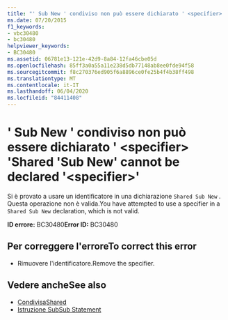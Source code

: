 ```yaml
---
title: "' Sub New ' condiviso non può essere dichiarato ' <specifier> '"
ms.date: 07/20/2015
f1_keywords:
- vbc30480
- bc30480
helpviewer_keywords:
- BC30480
ms.assetid: 06781e13-121e-42d9-8a84-12fa46cbe05d
ms.openlocfilehash: 85ff3a0a55a11e238d5db77148ab8ee0fde94f58
ms.sourcegitcommit: f8c270376ed905f6a8896ce0fe25b4f4b38ff498
ms.translationtype: MT
ms.contentlocale: it-IT
ms.lasthandoff: 06/04/2020
ms.locfileid: "84411408"
---
```

# <a name="shared-sub-new-cannot-be-declared-specifier"></a><span data-ttu-id="8f4bf-102">' Sub New ' condiviso non può essere dichiarato ' \<specifier> '</span><span class="sxs-lookup"><span data-stu-id="8f4bf-102">Shared 'Sub New' cannot be declared '\<specifier>'</span></span>
<span data-ttu-id="8f4bf-103">Si è provato a usare un identificatore in una dichiarazione `Shared Sub New` . Questa operazione non è valida.</span><span class="sxs-lookup"><span data-stu-id="8f4bf-103">You have attempted to use a specifier in a `Shared Sub New` declaration, which is not valid.</span></span>  
  
 <span data-ttu-id="8f4bf-104">**ID errore:** BC30480</span><span class="sxs-lookup"><span data-stu-id="8f4bf-104">**Error ID:** BC30480</span></span>  
  
## <a name="to-correct-this-error"></a><span data-ttu-id="8f4bf-105">Per correggere l'errore</span><span class="sxs-lookup"><span data-stu-id="8f4bf-105">To correct this error</span></span>  
  
- <span data-ttu-id="8f4bf-106">Rimuovere l'identificatore.</span><span class="sxs-lookup"><span data-stu-id="8f4bf-106">Remove the specifier.</span></span>  
  
## <a name="see-also"></a><span data-ttu-id="8f4bf-107">Vedere anche</span><span class="sxs-lookup"><span data-stu-id="8f4bf-107">See also</span></span>

- [<span data-ttu-id="8f4bf-108">Condivisa</span><span class="sxs-lookup"><span data-stu-id="8f4bf-108">Shared</span></span>](../language-reference/modifiers/shared.md)
- [<span data-ttu-id="8f4bf-109">Istruzione Sub</span><span class="sxs-lookup"><span data-stu-id="8f4bf-109">Sub Statement</span></span>](../language-reference/statements/sub-statement.md)
